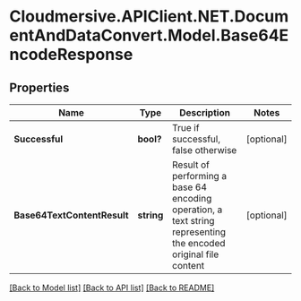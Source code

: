 # Cloudmersive.APIClient.NET.DocumentAndDataConvert.Model.Base64EncodeResponse
## Properties

Name | Type | Description | Notes
------------ | ------------- | ------------- | -------------
**Successful** | **bool?** | True if successful, false otherwise | [optional] 
**Base64TextContentResult** | **string** | Result of performing a base 64 encoding operation, a text string representing the encoded original file content | [optional] 

[[Back to Model list]](../README.md#documentation-for-models) [[Back to API list]](../README.md#documentation-for-api-endpoints) [[Back to README]](../README.md)

